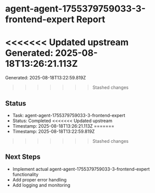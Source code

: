 # agent-agent-1755379759033-3-frontend-expert Report

<<<<<<< Updated upstream
Generated: 2025-08-18T13:26:21.113Z
=======
Generated: 2025-08-18T13:22:59.819Z
>>>>>>> Stashed changes

## Status
- Task: agent-agent-1755379759033-3-frontend-expert
- Status: Completed
<<<<<<< Updated upstream
- Timestamp: 2025-08-18T13:26:21.113Z
=======
- Timestamp: 2025-08-18T13:22:59.819Z
>>>>>>> Stashed changes

## Next Steps
- Implement actual agent-agent-1755379759033-3-frontend-expert functionality
- Add proper error handling
- Add logging and monitoring
